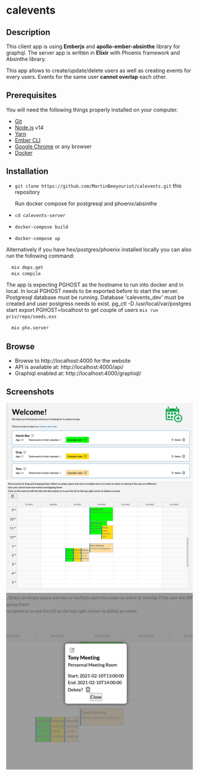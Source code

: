 # calevents

## Description

This client app is using **Emberjs** and **apollo-ember-absinthe** library for graphql.
The server app is written in **Elixir** with Phoenix framework and Absinthe library.

This app allows to create/update/delete users as well as creating events for every users. Events for the same user **cannot overlap** each other.

## Prerequisites

You will need the following things properly installed on your computer.

* [Git](https://git-scm.com/)
* [Node.js](https://nodejs.org/) v14
* [Yarn](https://yarnpkg.com/)
* [Ember CLI](https://ember-cli.com/)
* [Google Chrome](https://google.com/chrome/) or any browser
* [Docker](https://docker.com/)


## Installation

* `git clone https://github.com/MartinBeeyouriot/calevents.git` this repository
  
  Run docker compose for postgresql and phoenix/absinthe
* `cd calevents-server`
* `docker-compose build`
* `docker-compose up`

Alternatively if you have hex/postgres/phoenix installed locally you can also run the following command:
```sh
  mix deps.get
  mix compile
```
  The app is expecting PGHOST as the hostname to run into docker and in local. In local PGHOST needs to be exported before to start the server.
  Postgresql database must be running.
  Database 'calevents_dev' must be created and user postgress needs to exist.
  pg_ctl -D /usr/local/var/postgres start
  export PGHOST=localhost
  to get couple of users `mix run priv/repo/seeds.exs `
```sh
  mix phx.server
```

## Browse

* Browse to http://localhost:4000 for the website
* API is available at: http://localhost:4000/api/
* Graphiql enabled at: http://localhost:4000/graphiql/


## Screenshots
![alt text](https://github.com/MartinBeeyouriot/calevents/blob/master/screenshots/1.png?raw=true)
![alt text](https://github.com/MartinBeeyouriot/calevents/blob/master/screenshots/2.png?raw=true)
![alt text](https://github.com/MartinBeeyouriot/calevents/blob/master/screenshots/3.png?raw=true)

